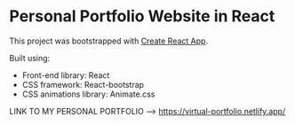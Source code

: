 # Personal Portfolio Website in React

This project was bootstrapped with [Create React App](https://github.com/facebook/create-react-app).

Built using:

- Front-end library: React
- CSS framework: React-bootstrap
- CSS animations library: Animate.css


LINK TO MY PERSONAL PORTFOLIO --> https://virtual-portfolio.netlify.app/
